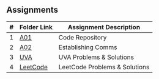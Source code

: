 ## Assignments

|  #  | Folder Link | Assignment Description |
| :-: | ----------- | ---------------------- |
| 1  |  [A01](https://github.com/aelious/4883-Prog-Tech/tree/main/Assignments/A01)     |     Code Repository      |
| 2  |  [A02](https://github.com/aelious/4883-Prog-Tech/tree/main/Assignments/A02)     |    Establishing Comms       |
| 3  |  [UVA](https://github.com/aelious/4883-Prog-Tech/tree/main/Assignments/UVA%20Problems)     |     UVA Problems & Solutions      |
| 4  |  [LeetCode](https://github.com/aelious/4883-Prog-Tech/tree/main/Assignments/LeetCode%20Problems)     |     LeetCode Problems & Solutions      |
